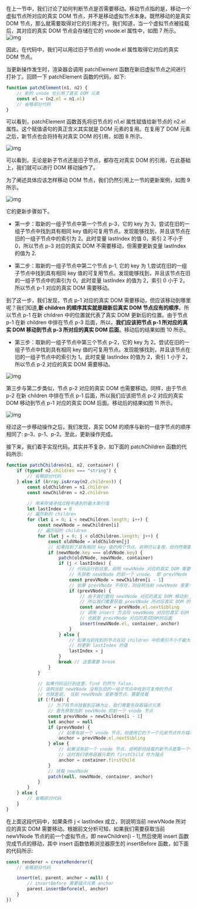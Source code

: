 在上一节中，我们讨论了如何判断节点是否需要移动。移动节点指的是，移动一个虚拟节点所对应的真实 DOM 节点，并不是移动虚拟节点本身。既然移动的是真实 DOM 节点，那么就需要取得对它的引用才行。我们知道，当一个虚拟节点被挂载后，其对应的真实 DOM 节点会存储在它的 vnode.el 属性中，如图 7 所示。
![img](../assets/VueImage/Diff-7.png)

因此，在代码中，我们可以用过旧子节点的 vnode.el 属性取得它对应的真实 DOM 节点。

当更新操作发生时，渲染器会调用 patchElement 函数在新旧虚拟节点之间进行打补丁。回顾一下 patchElement 函数的代码，如下:

```js
function patchElement(n1, n2) {
	// 新的 vnode 也引用了真实 DOM 元素
	const el = (n2.el = n1.el)
	// 省略部分代码
}
```

可以看到，patchElement 函数首先将旧节点的 n1.el 属性赋值给新节点的 n2.el 属性。这个赋值语句的真正含义其实就是 DOM 元素的复用。在复用了 DOM 元素之后，新节点也会将持有对真实 DOM 的引用，如图 8 所示。

![img](../assets/VueImage/Diff-8.png)

可以看到，无论是新子节点还是旧子节点，都存在对真实 DOM 的引用，在此基础上，我们就可以进行 DOM 移动操作了。

为了阐述具体应该怎样移动 DOM 节点，我们仍然引用上一节的更新案例，如图 9 所示。

![img](../assets/VueImage/Diff-9.png)

它的更新步骤如下。

- 第一步：取新的一组子节点中第一个节点 p-3，它的 key 为 3，尝试在旧的一组子节点中找到具有相同 key 值的可复用节点。发现能够找到，并且该节点在旧的一组子节点中的索引为 2。此时变量 lastIndex 的值 0，索引 2 不小于 0，所以节点 p-3 对应的真实 DOM 不需要移动，但需要更新变量 lastIndex 的值为 2.

- 第二步：取新的一组子节点中第二个节点 p-1, 它的 key 为 1,尝试在旧的一组子节点中找到具有相同 key 值的可复用节点。发现能够找到，并且该节点在旧的一组子节点中的索引为 0。此时变量 lastIndex 的值为 2，索引 0 小于 2，所以节点 p-1 对应的真实 DOM 需要移动。

到了这一步，我们发现，节点 p-1 对应的真实 DOM 需要移动，但应该移动到哪里呢？我们知道,**新 children 的顺序其实就是跟新后真实 DOM 节点应有的顺序**。所以节点 p-1 在新 children 中的位置就代表了真实 DOM 更新后的位置。由于节点 p-1 在新 children 中排在节点 p-3 后面，所以，**我们应该把节点 p-1 所对应的真实 DOM 移动到节点 p-3 所对应的真实 DOM 后面**。移动后的结果如图 10 所示。

- 第三步：取新的一组子节点中第三个节点 p-2，它的 key 为 2。尝试在旧的一组子节点中找到具有相同 key 值的可复用节点。发现能够找到，并且该节点在旧的一组子节点中的索引为 1。此时变量 lastIndex 的值为 2，索引 1 小于 2，所以节点 p-2 对应的真实 DOM 需要移动。

![img](../assets/VueImage/Diff-10.png)

第三步与第二步类似，节点 p-2 对应的真实 DOM 也需要移动。同样，由于节点 p-2 在新 children 中排在节点 p-1 后面，所以我们应该把节点 p-2 对应的真实 DOM 移动到节点 p-1 对应的真实 DOM 后面。移动后的结果如图 11 所示。

![img](../assets/VueImage/Diff-11.png)

经过这一步移动操作之后，我们发现，真实 DOM 的顺序与新的一组字节点的顺序相同了: p-3、p-1、p-2。至此，更新操作完成。

接下来，我们着手实现代码。其实并不复杂，如下面的 patchChildren 函数的代码所示:

```js
function patchChildren(n1, n2, container) {
	if (typeof n2.children === "string") {
		// 省略部分代码
	} else if (Array.isArray(n2.children)) {
		const oldChildren = n1.children
		const newChildren = n2.children

		// 用来存储寻找过程中遇到的最大索引值
		let lastIndex = 0
		// 遍历新的 children
		for (let i = 0; i < newChildren.length; i++) {
			const newVNode = newChildren[i]
			// 遍历旧的 children
			for (let j = 0; j < oldChildren.length; j++) {
				const oldVNode = oldChildren[j]
				// 如果找到了具有相同 key 值的两个节点，说明可以复用，但仍然需要调用 patch 函数更新
				if (newVNode.key === oldVNode.key) {
					patch(oldVNode, newVNode, container)
					if (j < lastIndex) {
						// 代码运行到这里，说明 newVNode 对应的真实 DOM 需要移动
						// 先获取 newVNode 的前一个 vnode， 即 prevVNode
						const prevVNode = newChildren[i - 1]
						// 如果 prevVNode 不存在，则说明当前 newVNode 是第一个节点，它不需要移动
						if (prevVNode) {
							// 由于我们要将 newVNode 对应的真实 DOM 移动到 prevVNode 所对应真实 DOM 后面，
							// 所以我们需要获取 prevVNode 所对应真实 DOM 的下一个兄弟节点，并将其作为锚点
							const anchor = preVNode.el.nextSibling
							// 调用 insert 方法将 newVNode 对应的真实 DOM 插入到锚点元素前
							// 也就是 prevVNode 对应的真实DOM的后面
							insert(newVNode.el, container, anchor)
						}
					} else {
						// 如果当前找到的节点在旧 children 中的索引不小于最大索引值，
						// 则更新 lastIndex 的值
						lastIndex = j
					}
					break // 这里需要 break
				}
			}

			// 如果代码运行到这里，find 仍然为 false，
			// 说明当前 newVNode 没有在旧的一组子节点中找到可复用的节点
			// 也就是说， 当前 newVNode 是新增节点，需要挂载
			if (!find) {
				// 为了将节点挂载到正确为止，我们需要先获取锚点元素
				// 首先获取当前 newVNode 的前一个 vnode 节点
				const prevVNode = newChildren[i - 1]
				let anchor = null
				if (prevVNode) {
					// 如果有前一个 vnode 节点，则使用它的下一个兄弟节点作为锚点元素
					anchor = prevVNode.el.nextSibling
				} else {
					// 如果没有前一个 vnode 节点，说明即将挂载的新节点是第一个子节点
					// 这时我们使用容器元素的 firstChild 作为锚点
					anchor = container.firstChild
				}
				// 挂载 newVNode
				patch(null, newVNode, container, anchor)
			}
		}
	} else {
		// 省略部分代码
	}
}
```

在上面这段代码中，如果条件 j < lastIndex 成立，则说明当前 newVNode 所对应的真实 DOM 需要移动。根据前文分析可知，如果我们需要获取当前 newVNode 节点的前一个虚拟节点，即 newChildren[i - 1],然后使用 insert 函数完成节点的移动，其中 insert 函数依赖浏览器原生的 insertBefore 函数，如下面的代码所示:

```js
const renderer = createRenderer({
	// 省略部分代码

	insert(el, parent, anchor = null) {
		// insertBefore 需要锚点元素 anchor
		parent.insertBefore(el, anchor)
	}
})
```
